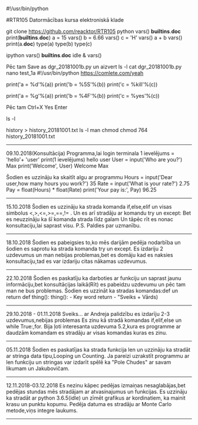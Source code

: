 #!/usr/bin/python

#RTR105
Datormācības kursa elektroniskā klade

git clone https://github.com/reacktor/RTR105
python
vars()
__builtins__.__doc__
print(__builtins__.__doc__)
a = 15
vars()
b = 6.66
vars()
c = 'H'
vars()
a + b
vars()
print(a.__doc__)
type(a)
type(b)
type(c)

ipython
vars()
__builtins__.__doc__
idle &
vars()

Pēc tam Save as dgr_20181001b.py un aizvert
ls -l
cat dgr_20181001b.py
nano test_1a
#!/usr/bin/python
https://comlete.com/yeah

print('a = %d'%(a))
print('b = %5S'%(b))
print('c = %kill'%(c))

print('a = %g'%(a))
print('b = %4F'%(b))
print('c = %yes'%(c))

Pēc tam Ctrl+X
Yes
Enter

ls -l

history > history_20181001.txt
ls -l
man chmod
chmod 764 history_20181001.txt
______________________________________________________________________________
09.10.2018(Konsultācija)
Programma,lai login terminala
1 ievelējums = 'hello'+ 'user'
print(1 ievelējums)
hello user
User = input('Who are you?')
Max
print('Welcome', User)
Welcome Max

Šodien es uzzināju ka skaitīt algu ar programmu
Hours = input('Dear user,how many hours you work?')
35
Rate = input('What is your rate?')
2.75
Pay = float(Hours) * float(Rate)
print('Your pay is:', Pay)
96.25
______________________________________________________________________________
15.10.2018
Šodien es uzzināju ka strada komanda if,else,elif un visas simbolus <,>,<=,>=,==,!= .
Un es arī stradāju ar komandu try un except:
Bet es neuzzināju ka šī komanda strada līdz galam
Un tāpēc rīt es nonac konsultaciju,lai saprast visu.
P.S. Paldies par uzmanību.
______________________________________________________________________________
18.10.2018
Šodien es pabeigsies to,ko mēs darijām pedēja nodarbība un šodien es saprotu
ka strada komanda try un except.
Es izdariju 2 uzdevumus un man nebijas problemas,bet es domāju kad es naksies
konsultaciju,tad es var izdariju citas nākamas uzdevumus.
______________________________________________________________________________
22.10.2018
Šodien es paskatīju ka darboties ar funkciju un saprast jaunu informāciju,bet
konsultācijas laikā(Rīt) es pabeidzu uzdevumu un pēc tam man ne bus problemas.
Šodien es uzzināt ka stradas komandas:def un return
def thing():
thing(): - Key word
return - "Sveiks + Vārds)
______________________________________________________________________________
29.10.2018 - 01.11.2018
Sveiks... ar Andreja palidzību es izdarīju 2-3 uzdevumus,nebijas problemas
Es zinu kā stradā komandas if,elif,else un while True:,for.
Bija ļoti interesanta uzdevuma 5.2,kura es programme ar daudzām komandam
es stradāju ar visas komandas kuras es zinu.
______________________________________________________________________________
05.11.2018
Šodien es paskatījas ka strada funkcija len un uzzināju ka stradāt ar stringa
data tipu,Looping un Counting.
Ja pareizi uzrakstīt programmu ar len funkciju un stringas var izdarīt spēlē
ka "Pole Chudes" ar savam likumam un Jakubovičam.
______________________________________________________________________________
12.11.2018-03.12.2018
Es nezinu kāpec pedējas izmaiņas nesaglabājas,bet pedējas stundas mēs 
stradājam ar atvasinajumus un funkcijas.
Es uzzināju ka stradāt ar python 3.6.5(idle) un zīmēt grafikus ar kordinatiem,
ka mainit krasu un punktu kopumu.
Pedēja datuma es stradāju ar Monte Carlo metode,viņs integre laukums.
______________________________________________________________________________ 
